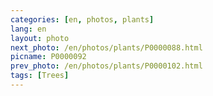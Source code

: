 ```yaml
---
categories: [en, photos, plants]
lang: en
layout: photo
next_photo: /en/photos/plants/P0000088.html
picname: P0000092
prev_photo: /en/photos/plants/P0000102.html
tags: [Trees]
---
```

